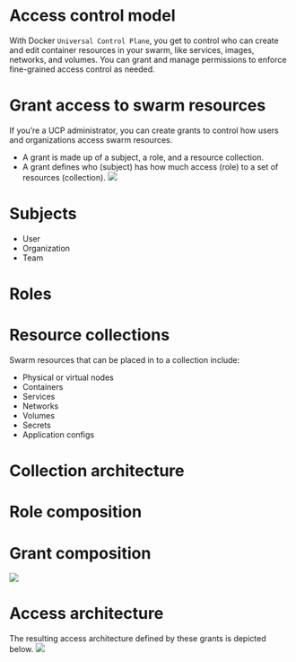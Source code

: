# Access control model
With Docker `Universal Control Plane`, you get to control who can create and edit container resources in your swarm, like services, images, networks, and volumes. You can grant and manage permissions to enforce fine-grained access control as needed.
# Grant access to swarm resources
If you’re a UCP administrator, you can create grants to control how users and organizations access swarm resources.
- A grant is made up of a subject, a role, and a resource collection. 
- A grant defines who (subject) has how much access (role) to a set of resources (collection). 
![](https://docs.docker.com/datacenter/ucp/2.2/guides/images/ucp-grant-model.svg)
# Subjects
- User
- Organization
- Team
# Roles
# Resource collections
Swarm resources that can be placed in to a collection include:
- Physical or virtual nodes
- Containers
- Services
- Networks
- Volumes
- Secrets
- Application configs
# Collection architecture
# Role composition
# Grant composition
![](https://docs.docker.com/datacenter/ucp/2.2/guides/images/access-control-grant-composition.png)
# Access architecture
The resulting access architecture defined by these grants is depicted below.
![](https://docs.docker.com/datacenter/ucp/2.2/guides/images/access-control-collection-architecture.png)
